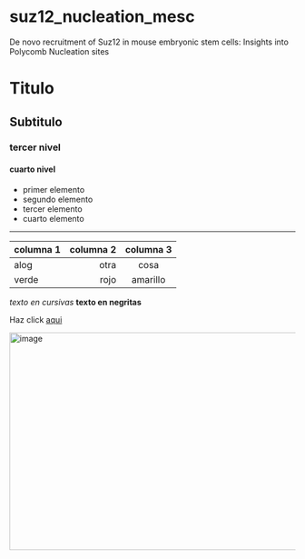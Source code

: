 # suz12_nucleation_mesc
De novo recruitment of Suz12 in mouse embryonic stem cells: Insights into Polycomb Nucleation sites


# Titulo
## Subtitulo
### tercer nivel 
#### cuarto nivel 

- primer elemento
- segundo elemento
- tercer elemento
- cuarto elemento

---

| columna 1 | columna 2 | columna 3 |
|-----------|--:|:-:|
| alog| otra | cosa|
| verde | rojo | amarillo | 

*texto en cursivas*
**texto en negritas**

Haz click [aqui](http://es.universobobesponja.wikia.com/wiki/Archivo:Calamardo_Tent%C3%A1culos_de_Bob_Esponja.png)

<img width="516" height="383" alt="image" src="https://github.com/user-attachments/assets/660a0d10-06e1-4a04-b3c9-05ab87c4635b" />
